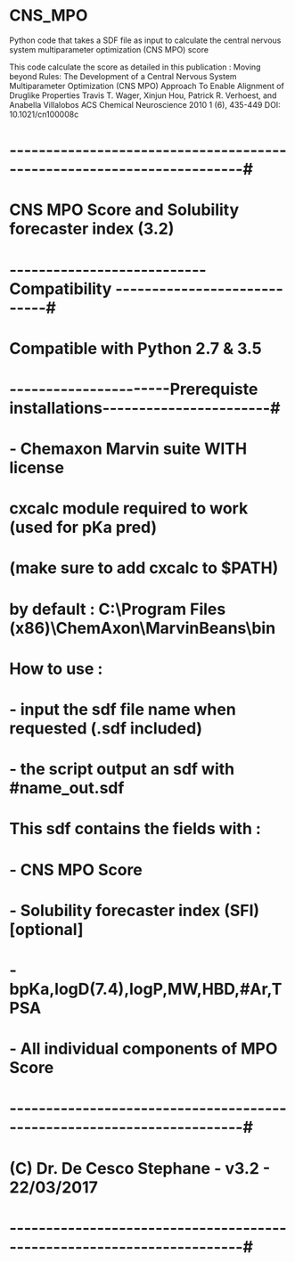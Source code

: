 # CNS_MPO
Python code that takes a SDF file as input to calculate the central nervous system multiparameter optimization (CNS MPO) score

This code calculate the score as detailed in this publication : 
Moving beyond Rules: The Development of a Central Nervous System Multiparameter Optimization (CNS MPO) Approach To Enable Alignment of Druglike Properties 
Travis T. Wager, Xinjun Hou, Patrick R. Verhoest, and Anabella Villalobos
ACS Chemical Neuroscience 2010 1 (6), 435-449
DOI: 10.1021/cn100008c

# ----------------------------------------------------------------------#
# 			CNS MPO Score and Solubility forecaster index (3.2)			        #
# --------------------------- Compatibility ----------------------------#
# 					Compatible with Python 2.7 & 3.5					                  #
# ----------------------Prerequiste installations-----------------------#
# 																	                                  	#
# 		- Chemaxon Marvin suite WITH license							                #
# 				cxcalc module required to work 	(used for pKa pred)		        #
# 					(make sure to add cxcalc to $PATH)					                #
# by default : C:\Program Files (x86)\ChemAxon\MarvinBeans\bin			    #
# How to use :															                            #
# 		- input the sdf file name when requested (.sdf included)		      #
# 		- the script output an sdf with #name_out.sdf					            #
# 			This sdf contains the fields with : 						                #
# 						- CNS MPO Score									                          #
# 						- Solubility forecaster index (SFI)[optional]	            #
# 						- bpKa,logD(7.4),logP,MW,HBD,#Ar,TPSA			                #
# 						- All individual components of MPO Score		              #
# ----------------------------------------------------------------------#
# (C) Dr. De Cesco Stephane - v3.2 - 22/03/2017							            #
# ----------------------------------------------------------------------#
